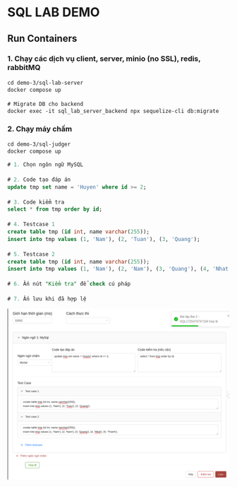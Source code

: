 # SQL LAB DEMO

## Run Containers

### 1. Chạy các dịch vụ client, server, minio (no SSL), redis, rabbitMQ
```
cd demo-3/sql-lab-server
docker compose up 

# Migrate DB cho backend
docker exec -it sql_lab_server_backend npx sequelize-cli db:migrate
```

### 2. Chạy máy chấm
```
cd demo-3/sql-judger
docker compose up 
```

```sql
# 1. Chọn ngôn ngữ MySQL

# 2. Code tạo đáp án
update tmp set name = 'Huyen' where id >= 2;

# 3. Code kiểm tra
select * from tmp order by id;

# 4. Testcase 1
create table tmp (id int, name varchar(255));
insert into tmp values (1, 'Nam'), (2, 'Tuan'), (3, 'Quang');

# 5. Testcase 2
create table tmp (id int, name varchar(255));
insert into tmp values (1, 'Nam'), (2, 'Nam'), (3, 'Quang'), (4, 'Nhat'), (5, 'Thanh');

# 6. Ấn nút "Kiểm tra" để check cú pháp

# 7. Ấn lưu khi đã hợp lệ
```

![alt text](./images/image-1.png)